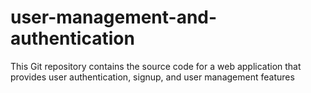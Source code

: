 # user-management-and-authentication
This Git repository contains the source code for a web application that provides user authentication, signup, and user management features
